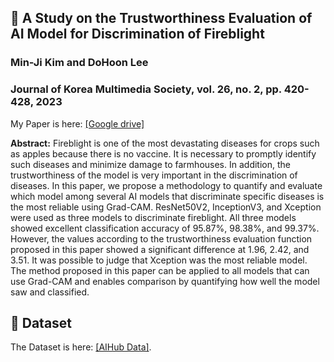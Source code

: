 ## 📃 A Study on the Trustworthiness Evaluation of AI Model for Discrimination of Fireblight
### Min-Ji Kim and DoHoon Lee
### Journal of Korea Multimedia Society, vol. 26, no. 2, pp. 420-428, 2023

My Paper is here: [[Google drive]](https://drive.google.com/file/d/1Mm4GNnjKdwCFHmbhjJu0HaLLic9oJ2A_/view?usp=sharing)

**Abstract:** 
Fireblight is one of the most devastating diseases for crops such as apples because there is no vaccine. It is necessary to promptly identify such diseases and minimize damage to farmhouses. In addition, the trustworthiness of the model is very important in the discrimination of diseases. In this paper, we propose a methodology to quantify and evaluate which model among several AI models that discriminate specific diseases is the most reliable using Grad-CAM. ResNet50V2, InceptionV3, and Xception were used as three models to discriminate fireblight. All three models showed excellent classification accuracy of 95.87%, 98.38%, and 99.37%. However, the values according to the trustworthiness evaluation function proposed in this paper showed a significant difference at 1.96, 2.42, and 3.51. It was possible to judge that Xception was the most reliable model. The method proposed in this paper can be applied to all models that can use Grad-CAM and enables comparison by quantifying how well the model saw and classified.


## 🍎 Dataset

The Dataset is here: [[AIHub Data]](https://www.aihub.or.kr/aihubdata/data/view.do?currMenu=115&topMenu=100&aihubDataSe=data&dataSetSn=146).
